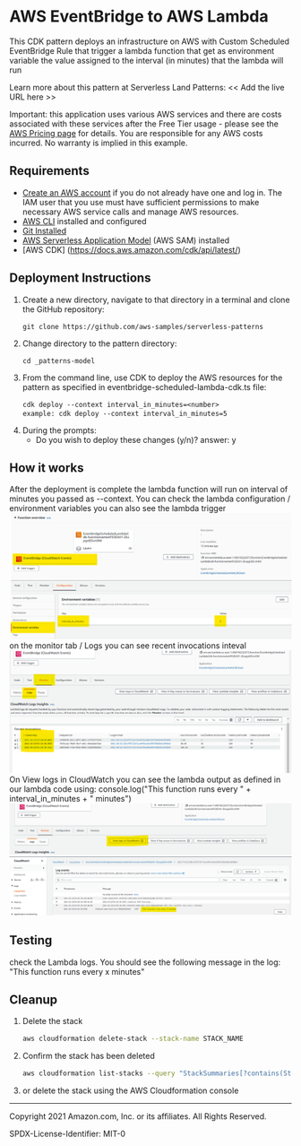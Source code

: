 # AWS EventBridge to AWS Lambda

This CDK pattern deploys an infrastructure on AWS with Custom Scheduled EventBridge Rule that trigger a lambda function that get as environment variable the value assigned to the interval (in minutes) that the lambda will run

Learn more about this pattern at Serverless Land Patterns: << Add the live URL here >>

Important: this application uses various AWS services and there are costs associated with these services after the Free Tier usage - please see the [AWS Pricing page](https://aws.amazon.com/pricing/) for details. You are responsible for any AWS costs incurred. No warranty is implied in this example.

## Requirements

* [Create an AWS account](https://portal.aws.amazon.com/gp/aws/developer/registration/index.html) if you do not already have one and log in. The IAM user that you use must have sufficient permissions to make necessary AWS service calls and manage AWS resources.
* [AWS CLI](https://docs.aws.amazon.com/cli/latest/userguide/install-cliv2.html) installed and configured
* [Git Installed](https://git-scm.com/book/en/v2/Getting-Started-Installing-Git)
* [AWS Serverless Application Model](https://docs.aws.amazon.com/serverless-application-model/latest/developerguide/serverless-sam-cli-install.html) (AWS SAM) installed
* [AWS CDK] (https://docs.aws.amazon.com/cdk/api/latest/)

## Deployment Instructions

1. Create a new directory, navigate to that directory in a terminal and clone the GitHub repository:
    ``` 
    git clone https://github.com/aws-samples/serverless-patterns
    ```
1. Change directory to the pattern directory:
    ```
    cd _patterns-model
    ```
1. From the command line, use CDK to deploy the AWS resources for the pattern as specified in eventbridge-scheduled-lambda-cdk.ts file:
    ```
    cdk deploy --context interval_in_minutes=<number>
    example: cdk deploy --context interval_in_minutes=5
    ```
1. During the prompts:
    * Do you wish to deploy these changes (y/n)?
    answer: y <enter>

## How it works

After the deployment is complete the lambda function will run on interval of minutes you passed as --context.
You can check the lambda configuration / environment variables
you can also see the lambda trigger
![Lambda Config](lambda_config.png)
on the monitor tab / Logs you can see recent invocations inteval
![interval](interval.png)
On View logs in CloudWatch you can see the lambda output as defined in our lambda code using:
console.log("This function runs every " + interval_in_minutes + " minutes")
![view logs](viewlogsincloudwatch.png)
![cloudwatch](cloudwatchlogs.png)

## Testing

check the Lambda logs. You should see the following message in the log:
"This function runs every x minutes"

## Cleanup
 
1. Delete the stack
    ```bash
    aws cloudformation delete-stack --stack-name STACK_NAME
    ```
1. Confirm the stack has been deleted
    ```bash
    aws cloudformation list-stacks --query "StackSummaries[?contains(StackName,'STACK_NAME')].StackStatus"
    ```
1. or delete the stack using the AWS Cloudformation console
----
Copyright 2021 Amazon.com, Inc. or its affiliates. All Rights Reserved.

SPDX-License-Identifier: MIT-0